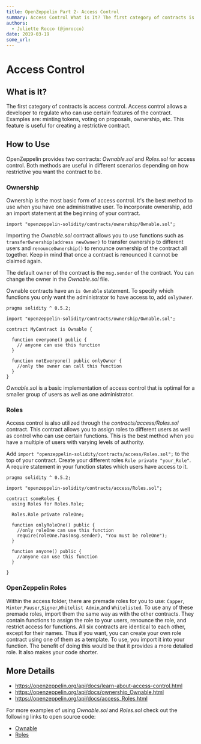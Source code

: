 ```yaml
---
title: OpenZeppelin Part 2- Access Control
summary: Access Control What is It? The first category of contracts is access control. Access control allows a developer to regulate who can use certain features of the contract. Examples are- minting tokens, voting on proposals, ownership, etc. This feature is useful for creating a restrictive contract. How to Use OpenZeppelin provides two contracts- Ownable.sol and Roles.sol for access control. Both methods are useful in different scenarios depending on how restrictive you want the contract to be. Owne
authors:
  - Juliette Rocco (@jmrocco)
date: 2019-03-19
some_url: 
---
```


# Access Control

## What is It?

The first category of contracts is access control. Access control allows a developer to regulate who can use certain features of the contract. Examples are: minting tokens, voting on proposals, ownership, etc. This feature is useful for creating a restrictive contract.

## How to Use

OpenZeppelin provides two contracts: _Ownable.sol_ and _Roles.sol_ for access control. Both methods are useful in different scenarios depending on how restrictive you want the contract to be.

### Ownership

Ownership is the most basic form of access control. It's the best method to use when you have one administrative user. To incorporate ownership, add an import statement at the beginning of your contract.

```solidity
import "openzeppelin-solidity/contracts/ownership/Ownable.sol";
```

Importing the _Ownable.sol_ contract allows you to use functions such as `transferOwnership(address newOwner)` to transfer ownership to different users and `renounceOwnership()` to renounce ownership of the contract all together. Keep in mind that once a contract is renounced it cannot be claimed again.

The default owner of the contract is the `msg.sender` of the contract. You can change the owner in the _Ownable.sol_ file.

Ownable contracts have an `is Ownable` statement. To specify which functions you only want the administrator to have access to, add `onlyOwner`.

```solidity
pragma solidity ^ 0.5.2;

import "openzeppelin-solidity/contracts/ownership/Ownable.sol";

contract MyContract is Ownable {

  function everyone() public {
    // anyone can use this function
  }

  function notEveryone() public onlyOwner {
    //only the owner can call this function
  }
}
```

_Ownable.sol_ is a basic implementation of access control that is optimal for a smaller group of users as well as one administrator.

### Roles

Access control is also utilized through the _contracts/access/Roles.sol_ contract. This contract allows you to assign roles to different users as well as control who can use certain functions. This is the best method when you have a multiple of users with varying levels of authority.

Add `import "openzeppelin-solidity/contracts/access/Roles.sol";` to the top of your contract. Create your different roles `Role private "your_Role"`. A require statement in your function states which users have access to it.

```solidity
pragma solidity ^ 0.5.2;

import "openzeppelin-solidity/contracts/access/Roles.sol";

contract someRoles {
  using Roles for Roles.Role;

  Roles.Role private roleOne;

  function onlyRoleOne() public {
    //only roleOne can use this function
    require(roleOne.has(msg.sender), "You must be roleOne");
  }

  function anyone() public {
    //anyone can use this function
  }

}
```

### OpenZeppelin Roles

Within the access folder, there are premade roles for you to use: `Capper`, `Minter`,`Pauser`,`Signer`,`Whitelist Admin`,and `Whitelisted`. To use any of these premade roles, import them the same way as with the other contracts. They contain functions to assign the role to your users, renounce the role, and restrict access for functions. All six contracts are identical to each other, except for their names. Thus if you want, you can create your own role contract using one of them as a template. To use, you import it into your function. The benefit of doing this would be that it provides a more detailed role. It also makes your code shorter.

## More Details

- <https://openzeppelin.org/api/docs/learn-about-access-control.html>
- <https://openzeppelin.org/api/docs/ownership_Ownable.html>
- <https://openzeppelin.org/api/docs/access_Roles.html>

For more examples of using _Ownable.sol_ and _Roles.sol_ check out the following links to open source code:

- [Ownable](https://github.com/search?utf8=%E2%9C%93&q=import+%22openzeppelin-solidity%2Fcontracts%2Fownership%2FOwnable.sol%22%3B&type=Code)
- [Roles](https://github.com/search?utf8=%E2%9C%93&q=import+%22openzeppelin-solidity%2Fcontracts%2Faccess%2FRoles.sol%22%3B&type=Code)